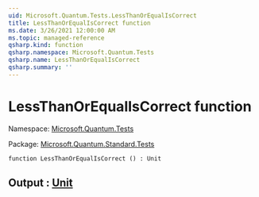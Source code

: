 ```yaml
---
uid: Microsoft.Quantum.Tests.LessThanOrEqualIsCorrect
title: LessThanOrEqualIsCorrect function
ms.date: 3/26/2021 12:00:00 AM
ms.topic: managed-reference
qsharp.kind: function
qsharp.namespace: Microsoft.Quantum.Tests
qsharp.name: LessThanOrEqualIsCorrect
qsharp.summary: ''
---
```


# LessThanOrEqualIsCorrect function

Namespace: [Microsoft.Quantum.Tests](xref:Microsoft.Quantum.Tests)

Package: [Microsoft.Quantum.Standard.Tests](https://nuget.org/packages/Microsoft.Quantum.Standard.Tests)




```qsharp
function LessThanOrEqualIsCorrect () : Unit
```


## Output : [Unit](xref:microsoft.quantum.lang-ref.unit)


